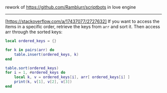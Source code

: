 
rework of https://github.com/Ramblurr/scriptbots in love engine

--------------------------------------------------------------------------------

[https://stackoverflow.com/a/17437077/2727632]
If you want to access the items in a specific order, retrieve the keys from `arr`
and sort it. Then access arr through the sorted keys:

```lua
local ordered_keys = {}

for k in pairs(arr) do
    table.insert(ordered_keys, k)
end

table.sort(ordered_keys)
for i = 1, #ordered_keys do
    local k, v = ordered_keys[i], arr[ ordered_keys[i] ]
    print(k, v[1], v[2], v[3])
end
```
